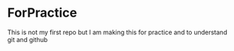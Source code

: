 # ForPractice
This is not my first repo but I am making this for practice and to understand git and github
